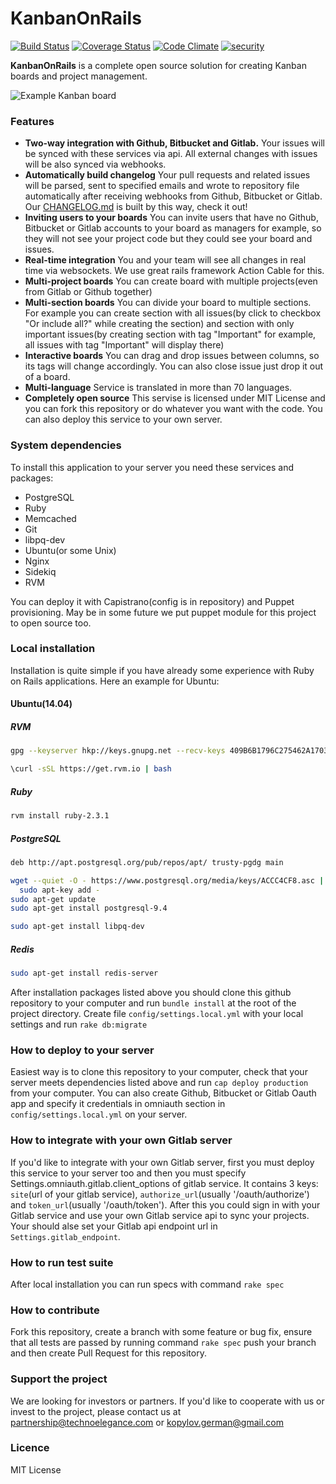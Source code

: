 # KanbanOnRails
[![Build Status](https://travis-ci.org/technoeleganceteam/kanban_on_rails.svg?branch=master)](https://travis-ci.org/technoeleganceteam/kanban_on_rails)
[![Coverage Status](https://coveralls.io/repos/github/technoeleganceteam/kanban_on_rails/badge.svg?branch=master)](https://coveralls.io/github/technoeleganceteam/kanban_on_rails?branch=master)
[![Code Climate](https://codeclimate.com/github/technoeleganceteam/kanban_on_rails/badges/gpa.svg)](https://codeclimate.com/github/technoeleganceteam/kanban_on_rails)
[![security](https://hakiri.io/github/technoeleganceteam/kanban_on_rails/master.svg)](https://hakiri.io/github/technoeleganceteam/kanban_on_rails/master)

**KanbanOnRails** is a complete open source solution for creating Kanban boards and project management.

![Example Kanban board](https://raw.githubusercontent.com/technoeleganceteam/kanban_on_rails/master/app/assets/images/welcome_image_example.jpg "Example Kanban board")

### Features
- **Two-way integration with Github, Bitbucket and Gitlab.** Your issues will be synced with these services via api. All external changes with issues will be also synced via webhooks.
- **Automatically build changelog** Your pull requests and related issues will be parsed, sent to specified emails and wrote to repository file automatically after receiving webhooks from Github, Bitbucket or Gitlab. Our [CHANGELOG.md](https://github.com/technoeleganceteam/kanban_on_rails/blob/master/CHANGELOG.md) is built by this way, check it out! 
- **Inviting users to your boards** You can invite users that have no Github, Bitbucket or Gitlab accounts to your board as managers for example, so they will not see your project code but they could see your board and issues.
- **Real-time integration** You and your team will see all changes in real time via websockets. We use great rails framework Action Cable for this. 
- **Multi-project boards** You can create board with multiple projects(even from Gitlab or Github together)
- **Multi-section boards** You can divide your board to multiple sections. For example you can create section with all issues(by click to checkbox "Or include all?" while creating the section) and section with only important issues(by creating section with tag "Important" for example, all issues with tag "Important" will display there)
- **Interactive boards** You can drag and drop issues between columns, so its tags will change accordingly. You can also close issue just drop it out of a board.
- **Multi-language** Service is translated in more than 70 languages.
- **Completely open source** This servise is licensed under MIT License and you can fork this repository or do whatever you want with the code. You can also deploy this service to your own server.

### System dependencies
To install this application to your server you need these services and packages:
- PostgreSQL
- Ruby
- Memcached
- Git
- libpq-dev
- Ubuntu(or some Unix)
- Nginx
- Sidekiq
- RVM

You can deploy it with Capistrano(config is in repository) and Puppet provisioning. May be in some future we put puppet module for this project to open source too.

### Local installation
Installation is quite simple if you have already some experience with Ruby on Rails applications. Here an example for Ubuntu:
#### Ubuntu(14.04)
##### RVM
```bash
gpg --keyserver hkp://keys.gnupg.net --recv-keys 409B6B1796C275462A1703113804BB82D39DC0E3
```
```bash
\curl -sSL https://get.rvm.io | bash
```
##### Ruby
```bash
rvm install ruby-2.3.1
```
##### PostgreSQL
```bash
deb http://apt.postgresql.org/pub/repos/apt/ trusty-pgdg main
```
```bash
wget --quiet -O - https://www.postgresql.org/media/keys/ACCC4CF8.asc | \
  sudo apt-key add -
sudo apt-get update
sudo apt-get install postgresql-9.4
```
```bash
sudo apt-get install libpq-dev
```
##### Redis
```bash
sudo apt-get install redis-server
```
After installation packages listed above you should clone this github repository to your computer and run ```bundle install``` at the root of the project directory. Create file ```config/settings.local.yml``` with your local settings and run ```rake db:migrate```  
### How to deploy to your server
Easiest way is to clone this repository to your computer, check that your server meets dependencies listed above and run ```cap deploy production``` from your computer. You can also create Github, Bitbucket or Gitlab Oauth app and specify it credentials in omniauth section in ```config/settings.local.yml``` on your server.
### How to integrate with your own Gitlab server
If you'd like to integrate with your own Gitlab server, first you must deploy this service to your server too and then you must specify Settings.omniauth.gitlab.client_options of gitlab service. It contains 3 keys: ```site```(url of your gitlab service), ```authorize_url```(usually '/oauth/authorize') and ```token_url```(usually '/oauth/token'). After this you could sign in with your Gitlab service and use your own Gitlab service api to sync your projects. Your should alse set your Gitlab api endpoint url in ```Settings.gitlab_endpoint```. 
### How to run test suite
After local installation you can run specs with command ```rake spec```
### How to contribute
Fork this repository, create a branch with some feature or bug fix, ensure that all tests are passed by running command ```rake spec``` push your branch and then create Pull Request for this repository.
### Support the project
We are looking for investors or partners. If you'd like to cooperate with us or invest to the project, please contact us at partnership@technoelegance.com or kopylov.german@gmail.com
### Licence
MIT License

